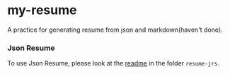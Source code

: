 # my-resume

A practice for generating resume from json and markdown(haven't done).


### Json Resume

To use Json Resume, please look at the [readme][1] in the folder `resume-jrs`.

[1]:https://github.com/vicky-sunshine/my-resume/blob/master/resume-jrs/READ.md
